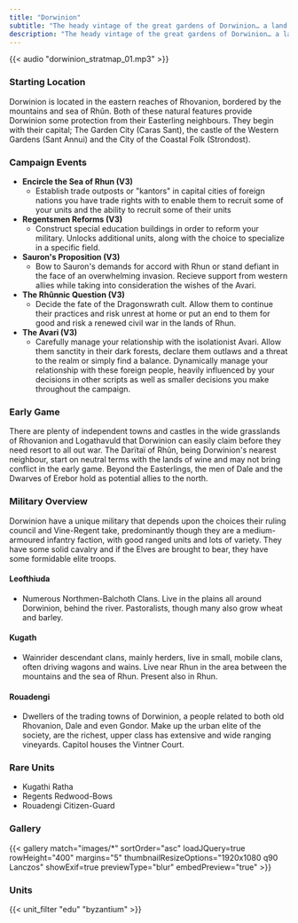 ```yaml
---
title: "Dorwinion"
subtitle: "The heady vintage of the great gardens of Dorwinion… a land of vines in ’the burning South.’"
description: "The heady vintage of the great gardens of Dorwinion… a land of vines in ’the burning South.’"
---
```


{{< audio "dorwinion_stratmap_01.mp3" >}}

### Starting Location
Dorwinion is located in the eastern reaches of Rhovanion, bordered by the mountains and sea of Rhûn. Both of these natural features provide Dorwinion some protection from their Easterling neighbours. They begin with their capital; The Garden City (Caras Sant), the castle of the Western Gardens (Sant Annui) and the City of the Coastal Folk (Strondost).

### Campaign Events
- **Encircle the Sea of Rhun (V3)**
  - Establish trade outposts or "kantors" in capital cities of foreign nations you have trade rights with to enable them to recruit some of your units and the ability to recruit some of their units
- **Regentsmen Reforms (V3)**
  - Construct special education buildings in order to reform your military. Unlocks additional units, along with the choice to specialize in a specific field.
- **Sauron's Proposition (V3)**
  - Bow to Sauron's demands for accord with Rhun or stand defiant in the face of an overwhelming invasion. Recieve support from western allies while taking into consideration the wishes of the Avari.
- **The Rhûnnic Question (V3)**
  - Decide the fate of the Dragonswrath cult. Allow them to continue their practices and risk unrest at home or put an end to them for good and risk a renewed civil war in the lands of Rhun.
- **The Avari (V3)**
  - Carefully manage your relationship with the isolationist Avari. Allow them sanctity in their dark forests, declare them outlaws and a threat to the realm or simply find a balance. Dynamically manage your relationship with these foreign people, heavily influenced by your decisions in other scripts as well as smaller decisions you make throughout the campaign.

### Early Game
There are plenty of independent towns and castles in the wide grasslands of Rhovanion and Logathavuld that Dorwinion can easily claim before they need resort to all out war. The Darïtaï of Rhûn, being Dorwinion's nearest neighbour, start on neutral terms with the lands of wine and may not bring conflict in the early game. Beyond the Easterlings, the men of Dale and the Dwarves of Erebor hold as potential allies to the north.

### Military Overview
Dorwinion have a unique military that depends upon the choices their ruling council and Vine-Regent take, predominantly though they are a medium-armoured infantry faction, with good ranged units and lots of variety. They have some solid cavalry and if the Elves are brought to bear, they have some formidable elite troops.

#### Leofthiuda

- Numerous Northmen-Balchoth Clans. Live in the plains all around Dorwinion, behind the river. Pastoralists, though many also grow wheat and barley.

#### Kugath

- Wainrider descendant clans, mainly herders, live in small, mobile clans, often driving wagons and wains. Live near Rhun in the area between the mountains and the sea of Rhun. Present also in Rhun.

#### Rouadengi

- Dwellers of the trading towns of Dorwinion, a people related to both old Rhovanion, Dale and even Gondor. Make up the urban elite of the society, are the richest, upper class has extensive and wide ranging vineyards. Capitol houses the Vintner Court.

### Rare Units

- Kugathi Ratha
- Regents Redwood-Bows
- Rouadengi Citizen-Guard

### Gallery

{{< gallery match="images/*" sortOrder="asc" loadJQuery=true rowHeight="400" margins="5" thumbnailResizeOptions="1920x1080 q90 Lanczos" showExif=true previewType="blur" embedPreview="true" >}}

### Units

{{< unit_filter "edu" "byzantium" >}}
